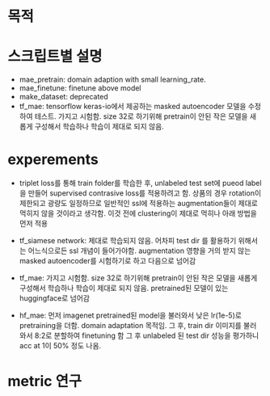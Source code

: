 
# 목적 
#  스크립트별 설명
- mae_pretrain: domain adaption with small learning_rate.
- mae_finetune: finetune above model
- make_dataset: deprecated
- tf_mae: tensorflow keras-io에서 제공하는 masked autoencoder 모델을 수정하여 테스트.  가지고 시험함. size 32로 하기위해 pretrain이 안된 작은 모델을 새롭게 구성해서 학습하나 학습이 제대로 되지 않음.


# experements
- triplet loss를 통해 train folder를 학습한 후, unlabeled test set에 pueod label을 만들어 supervised contrasive loss를 적용하려고 함. 상품의 경우 rotation이 제한되고 광량도 일정하므로 일반적인 ssl에 적용하는 augmentation들이 제대로 먹히지 않을 것이라고 생각함. 이것 전에 clustering이 제대로 먹히나 아래 방법을 먼저 적용

- tf_siamese network: 제대로 학습되지 않음. 어차피 test dir 를 활용하기 위해서는 어느식으로든 ssl 개념이 들어가야함. augmentation 영향을 거의 받지 않는 masked autoencoder를 시험하기로 하고 다음으로 넘어감

- tf_mae:  가지고 시험함. size 32로 하기위해 pretrain이 안된 작은 모델을 새롭게 구성해서 학습하나 학습이 제대로 되지 않음. pretrained된 모델이 있는 huggingface로 넘어감

- hf_mae: 먼저 imagenet pretrained된 model을 불러와서 낮은 lr(1e-5)로 pretraining을 더함. domain adaptation 목적임. 
그 후, train dir 이미지를 불러와서 8:2로 분할하여 finetuning 함
그 후 unlabeled 된 test dir 성능을 평가하니 acc at 1이 50% 정도 나옴.

# metric 연구




